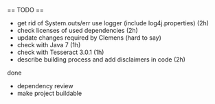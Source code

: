 == TODO ==
* get rid of System.outs/err use logger (include log4j.properties) (2h)
* check licenses of used dependencies (2h)
* update changes required by Clemens (hard to say)
* check with Java 7 (1h)
* check with Tesseract 3.0.1 (1h)
* describe building process and add disclaimers in code (2h)

done
* dependency review
* make project buildable
